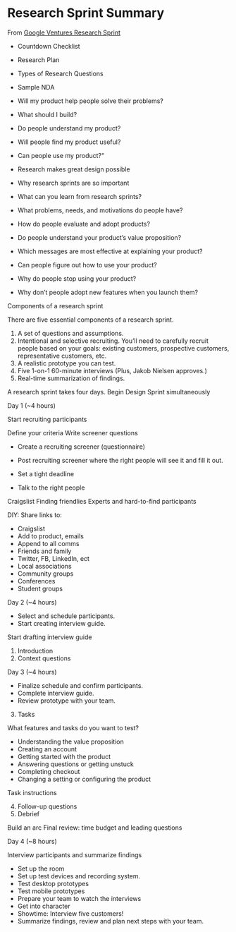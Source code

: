 # Research Sprint Summary

From [Google Ventures Research Sprint](http://www.gv.com/lib/the-gv-research-sprint-a-4-day-process-for-answering-important-startup-questions)

* Countdown Checklist
* Research Plan
* Types of Research Questions
* Sample NDA

* Will my product help people solve their problems? 
* What should I build?
* Do people understand my product? 
* Will people find my product useful? 
* Can people use my product?"
* Research makes great design possible
* Why research sprints are so important
* What can you learn from research sprints?
* What problems, needs, and motivations do people have?
* How do people evaluate and adopt products?
* Do people understand your product’s value proposition?
* Which messages are most effective at explaining your product?
* Can people figure out how to use your product?
* Why do people stop using your product?
* Why don’t people adopt new features when you launch them?

Components of a research sprint

There are five essential components of a research sprint.

1. A set of questions and assumptions. 
2. Intentional and selective recruiting. You’ll need to carefully recruit people based on your goals: existing customers, prospective customers, representative customers, etc. 
3. A realistic prototype you can test. 
4. Five 1-on-1 60-minute interviews (Plus, Jakob Nielsen approves.) 
5. Real-time summarization of findings. 

A research sprint takes four days.
Begin Design Sprint simultaneously

Day 1 (~4 hours)

Start recruiting participants

Define your criteria
Write screener questions

* Create a recruiting screener (questionnaire)
* Post recruiting screener where the right people will see it and fill it out.
 
* Set a tight deadline
* Talk to the right people

Craigslist
Finding friendlies
Experts and hard-to-find participants

DIY: Share links to:
* Craigslist
* Add to product, emails
* Append to all comms
* Friends and family
* Twitter, FB, LinkedIn, ect
* Local associations
* Community groups
* Conferences
* Student groups

Day 2 (~4 hours)

* Select and schedule participants.
* Start creating interview guide.

Start drafting interview guide

1. Introduction
2. Context questions

Day 3 (~4 hours)

* Finalize schedule and confirm participants.
* Complete interview guide.
* Review prototype with your team.

3. Tasks

What features and tasks do you want to test?

* Understanding the value proposition
* Creating an account
* Getting started with the product
* Answering questions or getting unstuck
* Completing checkout
* Changing a setting or configuring the product

Task instructions

4. Follow-up questions
5. Debrief

Build an arc
Final review: time budget and leading questions

Day 4 (~8 hours)

Interview participants and summarize findings 

* Set up the room
* Set up test devices and recording system.
* Test desktop prototypes
* Test mobile prototypes
* Prepare your team to watch the interviews
* Get into character
* Showtime: Interview five customers!
* Summarize findings, review and plan next steps with your team.




